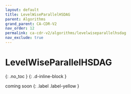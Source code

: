 ```yaml
---
layout: default
title: LevelWiseParallelHSDAG
parent: Algorithms
grand_parent: CA-CDR-V2
nav_order: 12
permalink: ca-cdr-v2/algorithms/levelwiseparallelhsdag
nav_exclude: true
---
```


# LevelWiseParallelHSDAG
{: .no_toc }
{: .d-inline-block }

coming soon
{: .label .label-yellow }